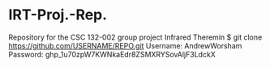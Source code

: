 # IRT-Proj.-Rep.
Repository for the CSC 132-002 group project Infrared Theremin
$ git clone https://github.com/USERNAME/REPO.git
Username: AndrewWorsham
Password: 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
